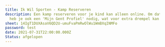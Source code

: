 ```yaml
---
title: Ik Wil Sporten - Kamp Reserveren
description: Een kamp reserveren voor je kind kan alleen online. Om dat te doen
  heb je ook een 'Mijn Gent Profiel' nodig, wat voor extra drempel kan zorgen.
sheet: 14IgT1DUXAsaV6QD2U-umuFvaPmRwOlWu1WmBXqINMFo
password: test
date: 2021-07-31T22:00:00.000Z
Status: afgelopen
---
```

